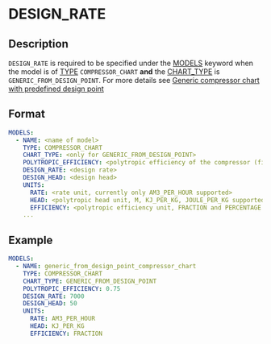 # DESIGN_RATE

## Description

`DESIGN_RATE` is required to be specified under the [MODELS](/about/references/keywords/MODELS.md) keyword when
the model is of [TYPE](/about/references/keywords/TYPE.md) `COMPRESSOR_CHART` **and** the [CHART_TYPE](/about/references/keywords/CHART_TYPE.md)
is `GENERIC_FROM_DESIGN_POINT`. For more details see [Generic compressor chart with predefined design point](/about/modelling/setup/models/compressor_modelling/compressor_charts/index.md#generic-compressor-chart-with-predefined-design-point)

## Format

~~~~yaml
MODELS:
  - NAME: <name of model>
    TYPE: COMPRESSOR_CHART
    CHART_TYPE: <only for GENERIC_FROM_DESIGN_POINT>
    POLYTROPIC_EFFICIENCY: <polytropic efficiency of the compressor (fixed number)>
    DESIGN_RATE: <design rate> 
    DESIGN_HEAD: <design head>
    UNITS:
      RATE: <rate unit, currently only AM3_PER_HOUR supported>
      HEAD: <polytropic head unit, M, KJ_PER_KG, JOULE_PER_KG supported>
      EFFICIENCY: <polytropic efficiency unit, FRACTION and PERCENTAGE.>
    ...
~~~~

## Example

~~~~yaml
MODELS:
  - NAME: generic_from_design_point_compressor_chart
    TYPE: COMPRESSOR_CHART
    CHART_TYPE: GENERIC_FROM_DESIGN_POINT
    POLYTROPIC_EFFICIENCY: 0.75
    DESIGN_RATE: 7000
    DESIGN_HEAD: 50
    UNITS:
      RATE: AM3_PER_HOUR
      HEAD: KJ_PER_KG
      EFFICIENCY: FRACTION
~~~~